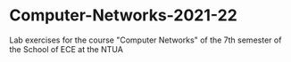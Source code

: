 # Computer-Networks-2021-22
Lab exercises for the course "Computer Networks" of the 7th semester of the School of ECE at the NTUA
